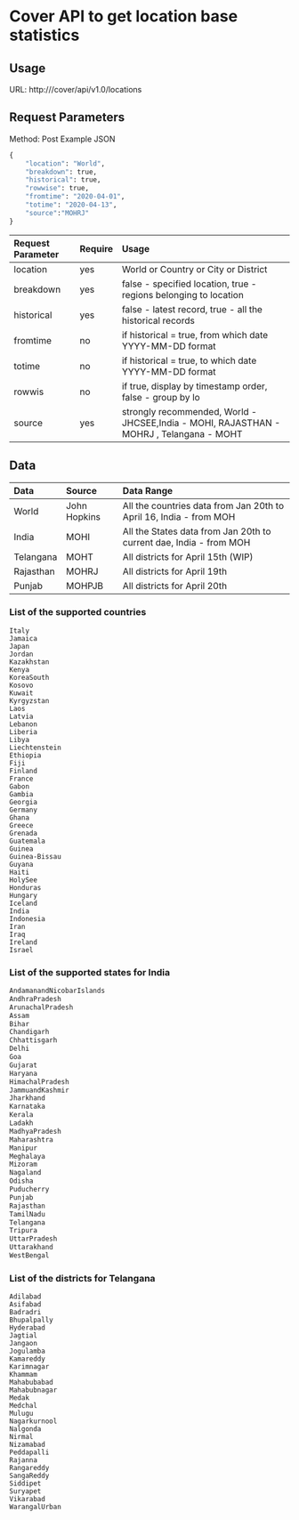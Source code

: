 # Cover API to get location base statistics

## Usage
URL: http://<hostname>/cover/api/v1.0/locations

## Request Parameters
Method: Post
Example JSON 
```python
{
    "location": "World",
    "breakdown": true,
    "historical": true,
    "rowwise": true,
    "fromtime": "2020-04-01",
    "totime": "2020-04-13",
    "source":"MOHRJ"
}
```


| Request Parameter        | Require       | Usage                                                                                            |
| :------------------------|:--------------| :------------------------------------------------------------------------------------------------|
| location                 | yes           | World or Country or City or District                                                             |
| breakdown                | yes           | false - specified location, true - regions belonging to location                                 |
| historical               | yes           | false - latest record, true - all the historical records                                         |
| fromtime                 | no            | if historical = true, from which date YYYY-MM-DD format                                          |
| totime                   | no            | if historical = true, to which date YYYY-MM-DD format                                            |
| rowwis                   | no            | if true, display by timestamp order, false - group by lo                                         |
| source                   | yes           | strongly recommended, World - JHCSEE,India - MOHI, RAJASTHAN - MOHRJ , Telangana - MOHT          |


## Data

| Data                     | Source        | Data Range                                                           |
| :------------------------|:--------------| :--------------------------------------------------------------------|
| World                    | John Hopkins  | All the countries data from Jan 20th to April 16, India - from MOH   |
| India                    | MOHI          | All the States data from Jan 20th to current dae, India - from MOH   |
| Telangana                | MOHT          | All districts for April 15th (WIP)                                   |
| Rajasthan                | MOHRJ         | All districts for April 19th                                         |
| Punjab                   | MOHPJB        | All districts for April 20th                                         |



### List of the supported countries
```
Italy
Jamaica
Japan
Jordan
Kazakhstan
Kenya
KoreaSouth
Kosovo
Kuwait
Kyrgyzstan
Laos
Latvia
Lebanon
Liberia
Libya
Liechtenstein
Ethiopia
Fiji
Finland
France
Gabon
Gambia
Georgia
Germany
Ghana
Greece
Grenada
Guatemala
Guinea
Guinea-Bissau
Guyana
Haiti
HolySee
Honduras
Hungary
Iceland
India
Indonesia
Iran
Iraq
Ireland
Israel
```
### List of the supported states for India
```Python
AndamanandNicobarIslands
AndhraPradesh
ArunachalPradesh
Assam
Bihar
Chandigarh
Chhattisgarh
Delhi
Goa
Gujarat
Haryana
HimachalPradesh
JammuandKashmir
Jharkhand
Karnataka
Kerala
Ladakh
MadhyaPradesh
Maharashtra
Manipur
Meghalaya
Mizoram
Nagaland
Odisha
Puducherry
Punjab
Rajasthan
TamilNadu
Telangana
Tripura
UttarPradesh
Uttarakhand
WestBengal
```
### List of the districts for Telangana
```
Adilabad
Asifabad
Badradri
Bhupalpally
Hyderabad
Jagtial
Jangaon
Jogulamba
Kamareddy
Karimnagar
Khammam
Mahabubabad
Mahabubnagar
Medak
Medchal
Mulugu
Nagarkurnool
Nalgonda
Nirmal
Nizamabad
Peddapalli
Rajanna
Rangareddy
SangaReddy
Siddipet
Suryapet
Vikarabad
WarangalUrban
```
